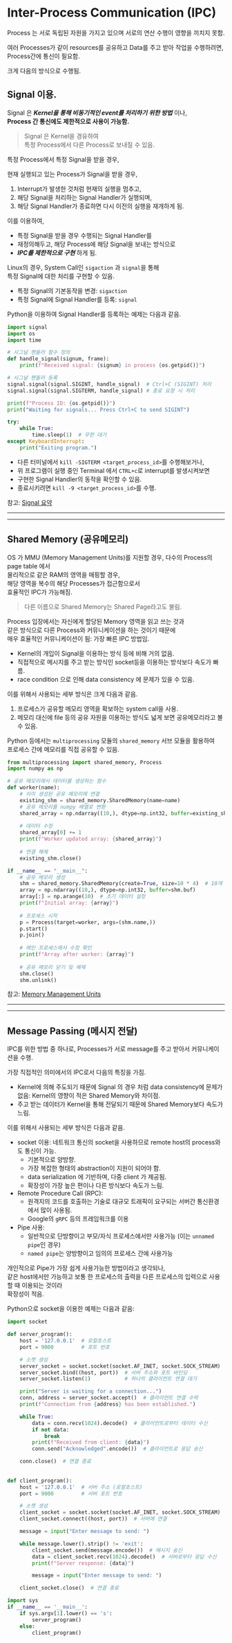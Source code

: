 # Inter-Process Communication (IPC)

Process 는 서로 독립된 자원을 가지고 있으며 서로의 연산 수행이 영향을 끼치지 못함.

여러 Processes가 같이 resources를 공유하고 Data를 주고 받아 작업을 수행하려면, 
Process간에 통신이 필요함.

크게 다음의 방식으로 수행됨.

## Signal 이용.

Signal 은 ***Kernel을 통해 비동기적인 event를 처리하기 위한 방법*** 이나,  
**Process 간 통신에도 제한적으로 사용이 가능함.**

> Signal 은 Kernel을 경유하여  
> 특정 Process에서 다른 Process로 보내질 수 있음.

특정 Process에서 특정 Signal을 받을 경우,

현재 실행되고 있는 Process가 Signal을 받을 경우, 

1. Interrupt가 발생한 것처럼 현재의 실행을 멈추고, 
2. 해당 Signal을 처리하는 Signal Handler가 실행되며, 
3. 해당 Signal Handler가 종료하면 다시 이전의 실행을 재개하게 됨.

이를 이용하여, 

* 특정 Signal을 받을 경우 수행되는 Signal Handler를 
* 재정의해두고, 해당 Process에 해당 Signal을 보내는 방식으로 
* ***IPC를 제한적으로 구현*** 하게 됨.

Linux의 경우, System Call인 `sigaction` 과 `signal`을 통해  
특정 Signal에 대한 처리를 구현할 수 있음.

* 특정 Signal의 기본동작을 변경: `sigaction`
* 특정 Signal에 Signal Handler를 등록: `signal`

Python을 이용하여 Signal Handler를 등록하는 예제는 다음과 같음.

```Python linenums="1"
import signal
import os
import time

# 시그널 핸들러 함수 정의
def handle_signal(signum, frame):
    print(f"Received signal: {signum} in process {os.getpid()}")

# 시그널 핸들러 등록
signal.signal(signal.SIGINT, handle_signal)  # Ctrl+C (SIGINT) 처리
signal.signal(signal.SIGTERM, handle_signal) # 종료 요청 시 처리

print(f"Process ID: {os.getpid()}")
print("Waiting for signals... Press Ctrl+C to send SIGINT")

try:
    while True:
        time.sleep(1)  # 무한 대기
except KeyboardInterrupt:
    print("Exiting program.")
```

* 다른 터미널에서 `kill -SIGTERM <target_process_id>`를 수행해보거나,
* 위 프로그램이 실행 중인 Terminal 에서 `CTRL+c`로 interrupt를 발생시켜보면 
* 구현한 Signal Handler의 동작을 확인할 수 있음.
* 종료시키려면 `kill -9 <target_process_id>`를 수행.

참고: [Signal 요약](https://ds31x.tistory.com/132)

---

---

## Shared Memory (공유메모리)

OS 가 MMU (Memory Management Units)를 지원할 경우, 
다수의 Process의 page table 에서  
물리적으로 같은 RAM의 영역을 매핑할 경우,  
해당 영역을 복수의 해당 Processes가 접근함으로서  
효율적인 IPC가 가능해짐.

> 다른 이름으로 Shared Memory는 Shared Page라고도 불림.

Process 입장에서는 자신에게 할당된 Memory 영역을 읽고 쓰는 것과   
같은 방식으로 다른 Process와 커뮤니케이션을 하는 것이기 때문에   
매우 효율적인 커뮤니케이션이 됨: 가장 빠른 IPC 방법임.

* Kernel의 개입이 Signal을 이용하는 방식 등에 비해 거의 없음.
* 직접적으로 메시지를 주고 받는 방식인 socket등을 이용하는 방삭보다 속도가 빠름.
* race condition 으로 인해 data consistency 에 문제가 있을 수 있음.

이를 위해서 사용되는 세부 방식은 크게 다음과 같음.

1. 프로세스가 공유할 메모리 영역을 확보하는 system call을 사용.
2. 메모리 대신에 file 등의 공유 자원을 이용하는 방식도 넓게 보면 공유메모리라고 볼 수 있음.

Python 등에서는 `multiprocessing` 모듈의 `shared_memory` 서브 모듈을 활용하여  
프로세스 간에 메모리를 직접 공유할 수 있음.

```Python linenums="1"
from multiprocessing import shared_memory, Process
import numpy as np

# 공유 메모리에서 데이터를 생성하는 함수
def worker(name):
    # 이미 생성된 공유 메모리에 연결
    existing_shm = shared_memory.SharedMemory(name=name)
    # 공유 메모리를 numpy 배열로 변환
    shared_array = np.ndarray((10,), dtype=np.int32, buffer=existing_shm.buf)
    
    # 데이터 수정
    shared_array[0] += 1
    print(f"Worker updated array: {shared_array}")
    
    # 연결 해제
    existing_shm.close()

if __name__ == "__main__":
    # 공유 메모리 생성
    shm = shared_memory.SharedMemory(create=True, size=10 * 4)  # 10개 int32 크기
    array = np.ndarray((10,), dtype=np.int32, buffer=shm.buf)
    array[:] = np.arange(10)  # 초기 데이터 설정
    print(f"Initial array: {array}")
    
    # 프로세스 시작
    p = Process(target=worker, args=(shm.name,))
    p.start()
    p.join()
    
    # 메인 프로세스에서 수정 확인
    print(f"Array after worker: {array}")
    
    # 공유 메모리 닫기 및 해제
    shm.close()
    shm.unlink()
```

참고: [Memory Management Units](https://dsaint31.me/mkdocs_site/CE/ch05/ch05_06_01_mmu/)

---

---

## Message Passing (메시지 전달)

IPC를 위한 방법 중 하나로, Processes가 서로 message를 주고 받아서 커뮤니케이션을 수행.

가장 직접적인 의미에서의 IPC로서 다음의 특징을 가짐.

* Kernel에 의해 주도되기 때문에 Signal 의 경우 처럼 data consistency에 문제가 없음: Kernel의 영향이 적은 Shared Memory와 차이점.
* 주고 받는 데이터가 Kernel을 통해 전달되기 때문에 Shared Memory보다 속도가 느림.

이를 위해서 사용되는 세부 방식은 다음과 같음.

* socket 이용: 네트워크 통신의 socket을 사용하므로 remote host의 process와도 통신이 가능.  
    * 기본적으로 양방향.
    * 가장 복잡한 형태의 abstraction이 지원이 되어야 함.
    * data serialization 에 기반하며, 다중 client 가 제공됨.
    * 확장성이 가장 높은 편이나 다른 방식보다 속도가 느림.
* Remote Procedure Call (RPC): 
    * 원격지의 코드를 호출하는 기술로 대규모 트래픽이 요구되는 서버간 통신환경에서 많이 사용됨.
    * Google의 `gRPC` 등의 프레임워크를 이용
* Pipe 사용: 
    * 일반적으로 단방향이고 부모/자식 프로세스에서만 사용가능 (이는 `unnamed pipe`인 경우)
    * `named pipe`는 양방향이고 임의의 프로세스 간에 사용가능

개인적으로 Pipe가 가장 쉽게 사용가능한 방법이라고 생각되나,  
같은 host에서만 가능하고 보통 한 프로세스의 출력을 다른 프로세스의 입력으로 사용할 때 이용되는 것이라  
확장성이 적음.

Python으로 socket을 이용한 예제는 다음과 같음:

```Python linenums="1"
import socket

def server_program():
    host = '127.0.0.1'  # 로컬호스트
    port = 9000         # 포트 번호

    # 소켓 생성
    server_socket = socket.socket(socket.AF_INET, socket.SOCK_STREAM)
    server_socket.bind((host, port))  # 서버 주소와 포트 바인딩
    server_socket.listen(1)           # 하나의 클라이언트 연결 대기

    print("Server is waiting for a connection...")
    conn, address = server_socket.accept()  # 클라이언트 연결 수락
    print(f"Connection from {address} has been established.")

    while True:
        data = conn.recv(1024).decode()  # 클라이언트로부터 데이터 수신
        if not data:
            break
        print(f"Received from client: {data}")
        conn.send("Acknowledged".encode())  # 클라이언트로 응답 송신

    conn.close()  # 연결 종료
    
    
def client_program():
    host = '127.0.0.1'  # 서버 주소 (로컬호스트)
    port = 9000         # 서버 포트 번호

    # 소켓 생성
    client_socket = socket.socket(socket.AF_INET, socket.SOCK_STREAM)
    client_socket.connect((host, port))  # 서버에 연결

    message = input("Enter message to send: ")

    while message.lower().strip() != 'exit':
        client_socket.send(message.encode())  # 메시지 송신
        data = client_socket.recv(1024).decode()  # 서버로부터 응답 수신
        print(f"Server response: {data}")

        message = input("Enter message to send: ")

    client_socket.close()  # 연결 종료

import sys    
if __name__ == '__main__':
    if sys.argv[1].lower() == 's':
        server_program()
    else:
        client_program()
```